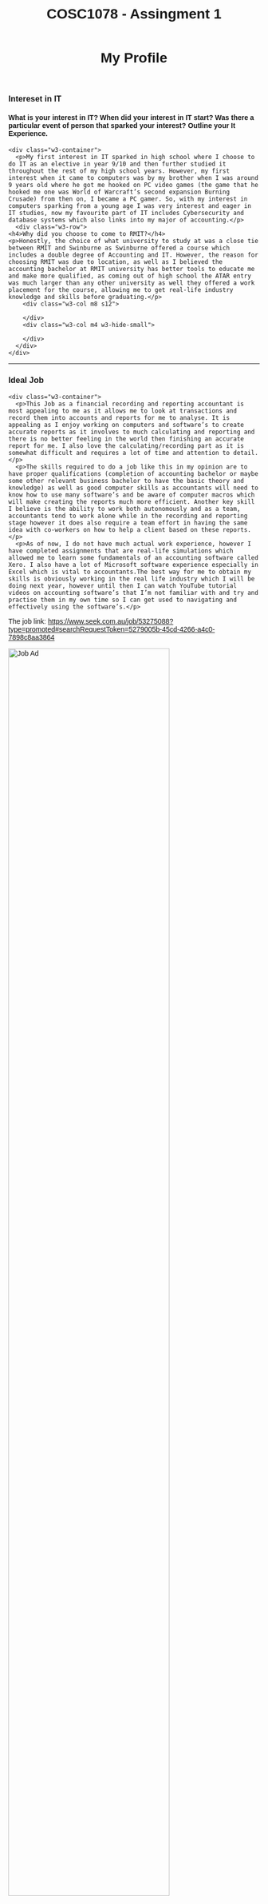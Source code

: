 <html>
<title>Assingment 1</title>
<meta charset="UTF-8">
<meta name="viewport" content="width=device-width, initial-scale=1">
<link rel="stylesheet" href="https://www.w3schools.com/w3css/4/w3.css">
<link rel="stylesheet" href="https://fonts.googleapis.com/css?family=Raleway">
<style>
body,h1,h2,h3,h4,h5 {font-family: "Raleway", sans-serif}
</style>
<body class="w3-light-grey">

<!-- w3-content defines a container for fixed size centered content,
and is wrapped around the whole page content, except for the footer in this example -->
<div class="w3-content" style="max-width:1400px">

<!-- Header -->
<header class="w3-container w3-center w3-padding-32">
  <h1><b>COSC1078 - Assingment 1</b></h1>
</header>

<!-- Grid -->
<div class="w3-row">

<!-- Blog entries -->
<div class="w3-col l8 s12">

  <!-- project idea -->
  <div class="w3-card-4 w3-margin w3-white">
    <div class="w3-container">
  <header class="w3-container w3-center w3-padding-32">
    <h1><b>My Profile</b></h1>
  </header>
  </div>
  <div class="w3-col m8 s12">

  </div>
  <div class="w3-col m4 w3-hide-small">

  </div>
  </div>

  <!-- Blog entry -->
  <div class="w3-card-4 w3-margin w3-white">
    <div class="w3-container">
      <h3><b>Intereset in IT</b></h3>
      <h4>What is your interest in IT? When did your interest in IT start? Was there a particular event of person that sparked your interest? Outline your It Experience. </h4>
    </div>

    <div class="w3-container">
      <p>My first interest in IT sparked in high school where I choose to do IT as an elective in year 9/10 and then further studied it throughout the rest of my high school years. However, my first interest when it came to computers was by my brother when I was around 9 years old where he got me hooked on PC video games (the game that he hooked me one was World of Warcraft’s second expansion Burning Crusade) from then on, I became a PC gamer. So, with my interest in computers sparking from a young age I was very interest and eager in IT studies, now my favourite part of IT includes Cybersecurity and database systems which also links into my major of accounting.</p>
      <div class="w3-row">
    <h4>Why did you choose to come to RMIT?</h4>
    <p>Honestly, the choice of what university to study at was a close tie between RMIT and Swinburne as Swinburne offered a course which includes a double degree of Accounting and IT. However, the reason for choosing RMIT was due to location, as well as I believed the accounting bachelor at RMIT university has better tools to educate me and make more qualified, as coming out of high school the ATAR entry was much larger than any other university as well they offered a work placement for the course, allowing me to get real-life industry knowledge and skills before graduating.</p>
        <div class="w3-col m8 s12">

        </div>
        <div class="w3-col m4 w3-hide-small">

        </div>
      </div>
    </div>
  </div>
  <hr>

  <!-- Ideal Job -->
  <div class="w3-card-4 w3-margin w3-white">
    <div class="w3-container">
      <h3><b>Ideal Job</b></h3>
    </div>

    <div class="w3-container">
      <p>This Job as a financial recording and reporting accountant is most appealing to me as it allows me to look at transactions and record them into accounts and reports for me to analyse. It is appealing as I enjoy working on computers and software’s to create accurate reports as it involves to much calculating and reporting and there is no better feeling in the world then finishing an accurate report for me. I also love the calculating/recording part as it is somewhat difficult and requires a lot of time and attention to detail.</p>
      <p>The skills required to do a job like this in my opinion are to have proper qualifications (completion of accounting bachelor or maybe some other relevant business bachelor to have the basic theory and knowledge) as well as good computer skills as accountants will need to know how to use many software’s and be aware of computer macros which will make creating the reports much more efficient. Another key skill I believe is the ability to work both autonomously and as a team, accountants tend to work alone while in the recording and reporting stage however it does also require a team effort in having the same idea with co-workers on how to help a client based on these reports.</p>
      <p>As of now, I do not have much actual work experience, however I have completed assignments that are real-life simulations which allowed me to learn some fundamentals of an accounting software called Xero. I also have a lot of Microsoft software experience especially in Excel which is vital to accountants.The best way for me to obtain my skills is obviously working in the real life industry which I will be doing next year, however until then I can watch YouTube tutorial videos on accounting software’s that I’m not familiar with and try and practise them in my own time so I can get used to navigating and effectively using the software’s.</p>
<p>The job link: <a href="url">https://www.seek.com.au/job/53275088?type=promoted#searchRequestToken=5279005b-45cd-4266-a4c0-7898c8aa3864</a></p>
<img src="Capture.PNG" alt="Job Ad" style="width:80%">
      <div class="w3-row">
        <div class="w3-col m8 s12">

        </div>
        <div class="w3-col m4 w3-hide-small">

        </div>
      </div>
    </div>
  </div>

  <!-- Quiz -->
    <div class="w3-card-4 w3-margin w3-white">
      <div class="w3-container">
        <h3><b>Quiz 1 and 2 results</b></h3>
      </div>
      <div class="w3-container">
        <<img src="quiz1.PNG" alt="quiz 1" width="40%">
        <<img src="quiz2.PNG" alt="quiz 2" width="50%">
      </div>
    </div>

<!-- project idea -->
<div class="w3-card-4 w3-margin w3-grey">
  <div class="w3-container">
<header class="w3-container w3-center w3-padding-32">
  <h1><b>Project Idea</b></h1>
</header>
</div>
<div class="w3-col m8 s12">

</div>
<div class="w3-col m4 w3-hide-small">

</div>
</div>
<!-- overview -->

<div class="w3-card-4 w3-margin w3-grey">
  <div class="w3-container">
    <h3><b>Overview</b></h3>
    <p>My project idea is similar to a budgeting/finance assistance software where businesses or individuals can input their financial data to help them calculate their profits and then give advice to them to improve their financials as well as tips on proper budgeting and saving money. For Businesses, they would need to input more financial data as they have much more transactions and other variables, as well the business side will include advice based on their ratios (Liquidity, profitability ratios etc). </p>
  </div>
  <div class="w3-col m8 s12">

  </div>
  <div class="w3-col m4 w3-hide-small">

  </div>
</div>

<!-- description -->

<div class="w3-card-4 w3-margin w3-grey">
  <div class="w3-container">
    <h3><b>Description</b></h3>
    <p>There would be many features to this service, the main one being giving feedback and statistics on the user’s financial figures. The way to get to the feedback and statistics however is firstly by the user inputting their accurate financial figures into the software (the more accurate they are the more the feedback will help improve them). Inputting the figures will allow the software to understand all variables of the users’ financials and be able to give direct feedback. This feature would also include (for businesses specifically) multiple financial ratios and give detailed explanations on how to improve these ratios (an example would be if inventory turnover is very long the business should incentivise their inventory by offering credit terms).  </p>
    <p>The software would also include a budgeting feature, which would help users be more aware on their spending and save money by creating a savings goal for the future. The budget feature is like a spending plan that takes into account both current and future income and expenses, which is valuable long-term for users, as it will keep user spending in check and make sure their savings are on track for the future and help reach their savings goal. Budgeting also ensures users to not spend money they don’t have and helps avoid poor financial decisions as the budget will allow the user to know exactly how much they earn and how much they can spend per month/week. </p>
    <p>These two features are different as the budgeting feature is to help users long-term and forecast their future transactions whereas the feedback one is based on previous years data and giving direct feedback to help users instantly on reasons why they are making or losing a certain amount. The feedback software is more business orientated as well whereas the budget is more for both individual and business users. When thinking about these software’s and how much they should cost to user’s, I would set the budgeting feature to be free (as I believe budgeting is a need for everyone) and the feedback feature to be a premium feature and cost a small amount. The purpose of these features is to help improve financial stability, but also to help educate the users on the importance of proper financing and improve their overall financial knowledge. </p>
  </div>
  <div class="w3-col m8 s12">

  </div>
  <div class="w3-col m4 w3-hide-small">

  </div>
</div>

<!-- skills required -->
<div class="w3-card-4 w3-margin w3-grey">
  <div class="w3-container">
    <h3><b>Outcome</b></h3>
    <p>If the project is successful, the outcome would be a cheap, easy to use accounting software that would help all users improve their financial stability and assist them into creating a budget plan and allowing them to reach their financial goals. Some problems that may be solved would be correct coding which can be solved by educating myself on coding with the many resources online and the project not being user friendly which can be solved by testing the software and some individuals and get feedback off them before publishing the project. The impact this software would have is large, as it will be an educational and practical tool for users in order to improve their financial situation. </p>
  </div>
  <div class="w3-col m8 s12">

  </div>
  <div class="w3-col m4 w3-hide-small">

  </div>
</div>

<!-- END BLOG ENTRIES -->
</div>

<!-- Introduction menu -->
<div class="w3-col l4">
  <!-- About Card -->
  <div class="w3-card w3-margin w3-margin-top">
  <img src="image.jpg" style="width:100%">
    <div class="w3-container w3-white">
      <h4><b>Personal Information</b></h4>
      <p>My name is Riley McKay, I’m a second year RMIT University student studying a Bachelor of Accountancy (Professional) and I am expecting to graduate the year ending 2023 as I will be interning at an accounting firm for my RMIT co-op placement in 2022. Some personal background knowledge about is that I am a Maltese Australian (my fathers’ side of the family is of Maltese heritage) and can only speak English and a very little amount of French after studying it in high school. My favourite hobby to do is watch and play basketball with my friends as well as playing video games with them.</p>
    </div>
  </div><hr>

  <!-- Personal Profile -->
  <div class="w3-card w3-margin w3-margin-top">
    <div class="w3-container w3-white">
      <h4><b>Personal Profile</b></h4>
      <h4>What do the results of these tests mean for you?</h4>
      <p>After completing the quizzes and looking at the results I’m not to surprised. I’ve always known that I would be a tactile learner as the way I learn always requires me to be hands on (whether writing calculations etc.). The creativity test was also not a surprise as I do believe I have a bigger complexity and perspective metric then the other metrics. However, the test I was surprised on was the 16 personalities test, where it said I’m 54% extraverted. I assumed I’d be a little more extraverted with a ratio of around 60-65% extravert and 40-35% introvert. These results have reassured me on my personality and learning traits and have told me that I’m a littler more extraverted then introverted.</p>
      <h4>How do you think these results may influence your behaviour in a team?</h4>
      <p> I don’t think these results will influence a change in my behaviour as a team, as all of them are more team friendly. Having a Tactile, slightly extraverted, and observant traits are the perfect traits for a member of a team; however, I don’t believe these traits are suitable for leader position. With this being said, I want to become more extraverted and slightly less observant so my personality can shift into more of a leader position of the team rather than just a member. </p>
      <h4> How should you take this into account when forming a team? </h4>
      <p> I should definitely find a more direct, extraverted, and bolder person when trying to form a team as they would be ideal for the leader role of a team. With that being said, I would also like a couple more people similar to my traits to fill the rest of the team which I believe would create an ideal, healthy functioning and effective team. </p>
    </div>
  </div><hr>

<!-- Quiz 3 Result -->
  <div class="w3-card-4 w3-margin w3-white">
    <div class="w3-container">
      <h3><b>Quiz 3 result</b></h3>
    </div>
    <div class="w3-container">
      <<img src="quiz3.PNG" alt="Quiz 3" width="100%">
      </div>
      </div>

<!-- Motivation -->
<div class="w3-card-4 w3-margin w3-grey">
  <div class="w3-container">
    <h3><b>Motivation</b></h3>
  </div>
  <div class="w3-container">
    <p>My motivation for this project idea is obviously my passion for Accounting and Business, and I believe that it would be very useful and helpful for individuals especially for those who have limited expertise on this topic and how to improve their financials. Also, the market for this project idea is literally ever individual and business as accounting is needed aspect for survivability and stability. I want the project to be user friendly (easy to use etc) and as well cheap and convenient (mobile app) so it would be appealable for individuals and businesses so they can use this software to greatly improve their financials. </p>
    </div>
    </div>

<!-- Tools and Technologies -->
<div class="w3-card-4 w3-margin w3-grey">
  <div class="w3-container">
    <h3><b>Tools and Technologies</b></h3>
  </div>
  <div class="w3-container">
    <p>The main hardware required would be a well-working computer as well as an external hard drive to ensure all software information and data is backed up onto it to have a secure archive for software information as well as to prevent data loss in case of a system crash or internal computer hard drive failure.  </p>
    <p>The main software required would be a html coding software (GitHub and Atom). This will assist in creating and designing the accounting software by inputting html codes into GitHub and Atom which will allow for the creation and design of the accounting software.   </p>
    </div>
    </div>

<!-- Outcome -->
<div class="w3-card-4 w3-margin w3-grey">
  <div class="w3-container">
    <h3><b>Skills Required</b></h3>
  </div>
  <div class="w3-container">
    <p>The main skill required for this project is having high html coding knowledge. Html coding is the biggest part of my project idea, as all of the accounting features, user interaction and even the creation of the software must be coded. It is very feasible to find the skills required to code the accounting software, as not only am I learning html in class I’m also experimenting codes on basic templates to improve my overall knowledge on html coding. There are also many  resources online to assist in improving my html coding knowledge. Finding the software and hardware are also very feasible, as the external hard drive may cost a bit, but the html coding software’s are free and easy to download. </p>
    </div>
    </div>


<!-- END Introduction Menu -->
</div>

<!-- END GRID -->
</div><br>

<!-- END w3-content -->
</div>

<!-- Footer -->
<footer class="w3-container w3-dark-grey w3-padding-32 w3-margin-top">
  <p style="text-align:center;">Riley McKay, Email: s3839145@student.rmit.edu.au</p>
</footer>

</body>
</html>
